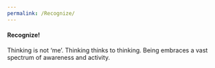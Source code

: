 ```yaml
---
permalink: /Recognize/
---
```

#### Recognize!

Thinking is not ‘me’. Thinking thinks to thinking.
Being embraces a vast spectrum of awareness and activity.
